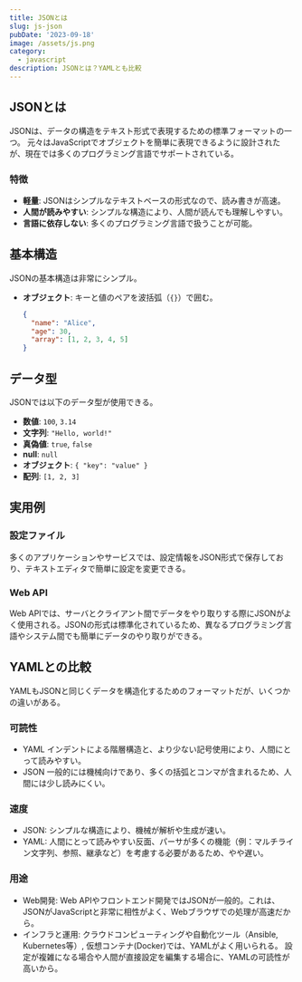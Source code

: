 ```yaml
---
title: JSONとは
slug: js-json
pubDate: '2023-09-18'
image: /assets/js.png
category:
  - javascript
description: JSONとは？YAMLとも比較
---
```


## JSONとは

JSONは、データの構造をテキスト形式で表現するための標準フォーマットの一つ。
元々はJavaScriptでオブジェクトを簡単に表現できるように設計されたが、現在では多くのプログラミング言語でサポートされている。

### 特徴

- **軽量**: JSONはシンプルなテキストベースの形式なので、読み書きが高速。
- **人間が読みやすい**: シンプルな構造により、人間が読んでも理解しやすい。
- **言語に依存しない**: 多くのプログラミング言語で扱うことが可能。

## 基本構造

JSONの基本構造は非常にシンプル。

- **オブジェクト**: キーと値のペアを波括弧（`{}`）で囲む。

   ```json
   {
     "name": "Alice",
     "age": 30,
     "array": [1, 2, 3, 4, 5]
   }
   ```



## データ型

JSONでは以下のデータ型が使用できる。

- **数値**: `100`, `3.14`
- **文字列**: `"Hello, world!"`
- **真偽値**: `true`, `false`
- **null**: `null`
- **オブジェクト**: `{ "key": "value" }`
- **配列**: `[1, 2, 3]`

## 実用例

### 設定ファイル

多くのアプリケーションやサービスでは、設定情報をJSON形式で保存しており、テキストエディタで簡単に設定を変更できる。

### Web API

Web APIでは、サーバとクライアント間でデータをやり取りする際にJSONがよく使用される。JSONの形式は標準化されているため、異なるプログラミング言語やシステム間でも簡単にデータのやり取りができる。

## YAMLとの比較

YAMLもJSONと同じくデータを構造化するためのフォーマットだが、いくつかの違いがある。

### 可読性

- YAML
  インデントによる階層構造と、より少ない記号使用により、人間にとって読みやすい。
- JSON
   一般的には機械向けであり、多くの括弧とコンマが含まれるため、人間には少し読みにくい。

### 速度

- JSON:
  シンプルな構造により、機械が解析や生成が速い。
- YAML:
  人間にとって読みやすい反面、パーサが多くの機能（例：マルチライン文字列、参照、継承など）を考慮する必要があるため、やや遅い。

### 用途

- Web開発:
  Web APIやフロントエンド開発ではJSONが一般的。これは、JSONがJavaScriptと非常に相性がよく、Webブラウザでの処理が高速だから。
- インフラと運用:
  クラウドコンピューティングや自動化ツール（Ansible, Kubernetes等）, 仮想コンテナ(Docker)では、YAMLがよく用いられる。
  設定が複雑になる場合や人間が直接設定を編集する場合に、YAMLの可読性が高いから。